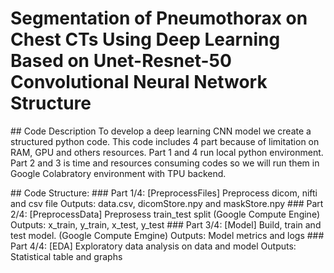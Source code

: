 # Segmentation of Pneumothorax on Chest CTs  Using Deep Learning Based on Unet-Resnet-50 Convolutional Neural Network Structure


## Code Description
    To develop a deep learning CNN model we create a structured python code. 
    This code includes 4 part because of limitation on RAM, GPU and others resources.
    Part 1 and 4 run local python environment. 
    Part 2 and 3 is time and resources consuming codes so we will run them in Google Colabratory 
environment with TPU backend. 
    
## Code Structure:
    ### Part 1/4: [PreprocessFiles] 
        Preprocess dicom, nifti and csv file
        Outputs: data.csv, dicomStore.npy and maskStore.npy
    ### Part 2/4: [PreprocessData] 
        Preprosess train_test split (Google Compute Engine)
        Outputs: x_train, y_train, x_test, y_test
    ### Part 3/4: [Model] 
        Build, train and test model. (Google Compute Emgine)
        Outputs: Model metrics and logs
    ### Part 4/4: [EDA] 
        Exploratory data analysis on data and model
        Outputs: Statistical table and graphs
